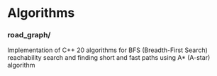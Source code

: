 # Algorithms

### road_graph/
Implementation of C++ 20 algorithms for BFS (Breadth-First Search) reachability search and finding short and fast paths using A* (A-star) algorithm 
